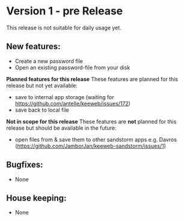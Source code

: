 # Version 1 - pre Release
This release is not suitable for daily usage yet.

## New features:
- Create a new password file
- Open an existing password-file from your disk

**Planned features for this release**
These features are planned for this release but not yet available:
- save to internal app storage (waiting for https://github.com/antelle/keeweb/issues/172)
- save back to local file

**Not in scope for this release**
These features are **not** planned for this release but should be available in the future:
- open files from & save them to other sandstorm apps e.g. Davros (https://github.com/JamborJan/keeweb-sandstorm/issues/1)

## Bugfixes:
- None

## House keeping:
- None
